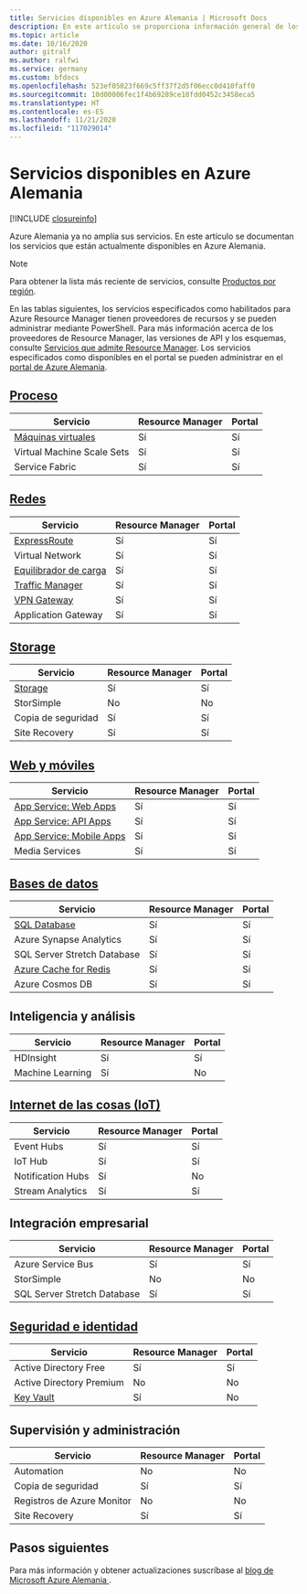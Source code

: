 ```yaml
---
title: Servicios disponibles en Azure Alemania | Microsoft Docs
description: En este artículo se proporciona información general de los servicios disponibles en Azure Alemania.
ms.topic: article
ms.date: 10/16/2020
author: gitralf
ms.author: ralfwi
ms.service: germany
ms.custom: bfdocs
ms.openlocfilehash: 523ef05023f669c5ff37f2d5f06ecc0d410faff0
ms.sourcegitcommit: 10d00006fec1f4b69289ce18fdd0452c3458eca5
ms.translationtype: HT
ms.contentlocale: es-ES
ms.lasthandoff: 11/21/2020
ms.locfileid: "117029014"
---
```

# <a name="available-services-in-azure-germany"></a>Servicios disponibles en Azure Alemania

[!INCLUDE [closureinfo](../../includes/germany-closure-info.md)]

Azure Alemania ya no amplía sus servicios. En este artículo se documentan los servicios que están actualmente disponibles en Azure Alemania. 

>[!NOTE]
> Para obtener la lista más reciente de servicios, consulte [Productos por región](https://azure.microsoft.com/regions/services/). 
>
>

En las tablas siguientes, los servicios especificados como habilitados para Azure Resource Manager tienen proveedores de recursos y se pueden administrar mediante PowerShell. Para más información acerca de los proveedores de Resource Manager, las versiones de API y los esquemas, consulte [Servicios que admite Resource Manager](../azure-resource-manager/management/resource-providers-and-types.md). Los servicios especificados como disponibles en el portal se pueden administrar en el [portal de Azure Alemania](https://portal.microsoftazure.de/). 

## <a name="compute"></a>[Proceso](./germany-services-compute.md)

| Servicio | Resource Manager | Portal |
| --- | --- | --- |
| [Máquinas virtuales](./germany-services-compute.md#virtual-machines)  | Sí | Sí |
| Virtual Machine Scale Sets | Sí | Sí |
| Service Fabric | Sí | Sí |


## <a name="networking"></a>[Redes](./germany-services-networking.md)

| Servicio | Resource Manager | Portal |
| --- | --- | --- |
| [ExpressRoute](./germany-services-networking.md#expressroute-private-connectivity) | Sí | Sí |
| Virtual Network | Sí | Sí |
| [Equilibrador de carga](./germany-services-networking.md#support-for-load-balancer) | Sí | Sí |
| [Traffic Manager](./germany-services-networking.md#support-for-traffic-manager)  | Sí | Sí |
|  [VPN Gateway](./germany-services-networking.md#support-for-vpn-gateway) | Sí | Sí |
| Application Gateway | Sí | Sí |



## <a name="storage"></a>[Storage](./germany-services-storage.md)

| Servicio | Resource Manager | Portal |
| --- | --- | --- |
| [Storage](./germany-services-storage.md#storage) | Sí | Sí |
| StorSimple | No | No |
| Copia de seguridad | Sí | Sí |
| Site Recovery | Sí | Sí |



## <a name="web-and-mobile"></a>[Web y móviles](./germany-services-webandmobile.md)

| Servicio | Resource Manager | Portal |
| --- | --- | --- |
| [App Service: Web Apps](./germany-services-webandmobile.md#app-service) | Sí | Sí |
| [App Service: API Apps](./germany-services-webandmobile.md#app-service) | Sí | Sí |
| [App Service: Mobile Apps](./germany-services-webandmobile.md#app-service) | Sí | Sí |
| Media Services | Sí | Sí |


## <a name="databases"></a>[Bases de datos](./germany-services-database.md)

| Servicio | Resource Manager | Portal |
| --- | --- | --- |
| [SQL Database](./germany-services-database.md#sql-database) | Sí | Sí |
| Azure Synapse Analytics | Sí | Sí |
| SQL Server Stretch Database | Sí | Sí |
| [Azure Cache for Redis](./germany-services-database.md#azure-cache-for-redis) | Sí | Sí |
| Azure Cosmos DB | Sí | Sí |


## <a name="intelligence-and-analytics"></a>Inteligencia y análisis

| Servicio | Resource Manager | Portal |
| --- | --- | --- |
| HDInsight | Sí | Sí |
| Machine Learning | Sí | No |


## <a name="internet-of-things-iot"></a>[Internet de las cosas (IoT)](./germany-services-iot.md)

| Servicio | Resource Manager | Portal |
| --- | --- | --- |
| Event Hubs | Sí | Sí |
| IoT Hub | Sí | Sí |
| Notification Hubs | Sí | No |
| Stream Analytics | Sí | Sí |


## <a name="enterprise-integration"></a>Integración empresarial

| Servicio | Resource Manager | Portal |
| --- | --- | --- |
| Azure Service Bus | Sí | Sí |
| StorSimple | No | No |
| SQL Server Stretch Database | Sí | Sí |



## <a name="security-and-identity"></a>[Seguridad e identidad](./germany-services-securityandidentity.md)

| Servicio | Resource Manager | Portal |
| --- | --- | --- |
| Active Directory Free | Sí | Sí |
| Active Directory Premium | No | No |
|  [Key Vault](./germany-services-securityandidentity.md#key-vault)  | Sí | No |



## <a name="monitoring-and-management"></a>Supervisión y administración

| Servicio | Resource Manager | Portal |
| --- | --- | --- |
| Automation | No | No |
| Copia de seguridad | Sí | Sí |
| Registros de Azure Monitor | No | No |
| Site Recovery | Sí | Sí |



## <a name="next-steps"></a>Pasos siguientes
Para más información y obtener actualizaciones suscríbase al [blog de Microsoft Azure Alemania ](/archive/blogs/azuregermany/).